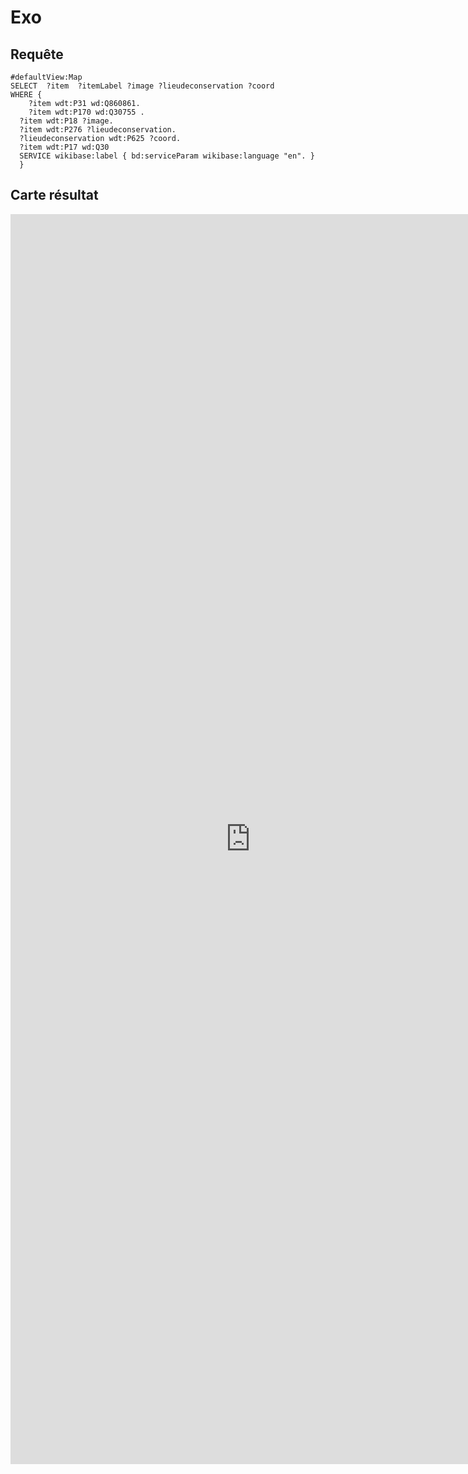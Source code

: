# Exo
## Requête 
```sparql
#defaultView:Map
SELECT  ?item  ?itemLabel ?image ?lieudeconservation ?coord
WHERE {
    ?item wdt:P31 wd:Q860861.                    
    ?item wdt:P170 wd:Q30755 .
  ?item wdt:P18 ?image.
  ?item wdt:P276 ?lieudeconservation.
  ?lieudeconservation wdt:P625 ?coord.
  ?item wdt:P17 wd:Q30
  SERVICE wikibase:label { bd:serviceParam wikibase:language "en". } 
  } 
 ```



## Carte résultat

<iframe style="width: 80vw; height: 50vh; border: none;" src="https://query.wikidata.org/embed.html#%23defaultView%3AMap%0ASELECT%20%20%3Fitem%20%20%3FitemLabel%20%3Fimage%20%3Flieudeconservation%20%3Fcoord%0AWHERE%20%7B%0A%20%20%20%20%3Fitem%20wdt%3AP31%20wd%3AQ860861.%20%20%20%20%20%20%20%20%20%20%20%20%20%20%20%20%20%20%20%20%0A%20%20%20%20%3Fitem%20wdt%3AP170%20wd%3AQ30755%20.%0A%20%20%3Fitem%20wdt%3AP18%20%3Fimage.%0A%20%20%3Fitem%20wdt%3AP276%20%3Flieudeconservation.%0A%20%20%3Flieudeconservation%20wdt%3AP625%20%3Fcoord.%0A%20%20%3Fitem%20wdt%3AP17%20wd%3AQ30%0A%20%20SERVICE%20wikibase%3Alabel%20%7B%20bd%3AserviceParam%20wikibase%3Alanguage%20%22en%22.%20%7D%20%0A%20%20%7D%20%0A%0A%20%20%20%20" referrerpolicy="origin" sandbox="allow-scripts allow-same-origin allow-popups" ></iframe>
